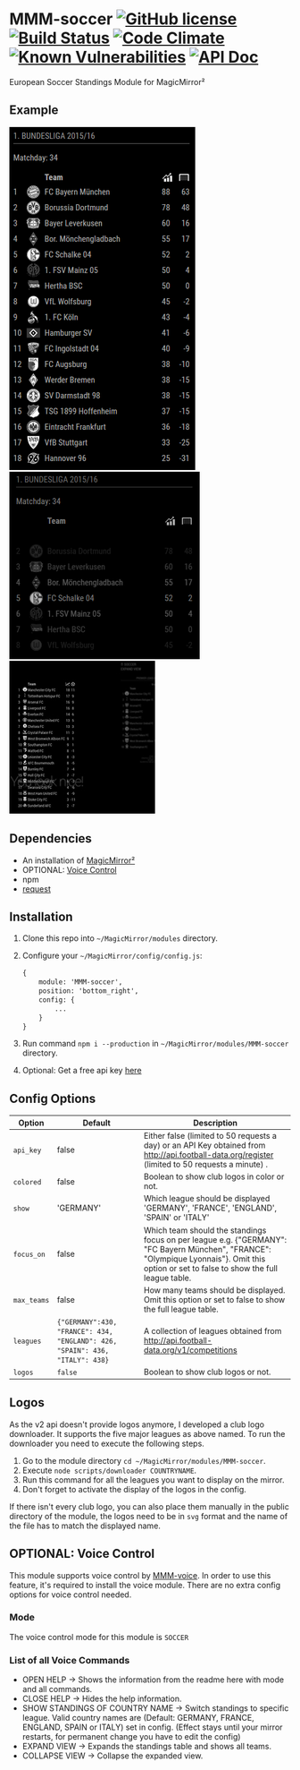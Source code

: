 # MMM-soccer [![GitHub license](https://img.shields.io/badge/license-MIT-blue.svg?style=flat)](https://raw.githubusercontent.com/fewieden/MMM-soccer/master/LICENSE) [![Build Status](https://travis-ci.org/fewieden/MMM-soccer.svg?branch=master)](https://travis-ci.org/fewieden/MMM-soccer) [![Code Climate](https://codeclimate.com/github/fewieden/MMM-soccer/badges/gpa.svg?style=flat)](https://codeclimate.com/github/fewieden/MMM-soccer) [![Known Vulnerabilities](https://snyk.io/test/github/fewieden/mmm-soccer/badge.svg)](https://snyk.io/test/github/fewieden/mmm-soccer) [![API Doc](https://doclets.io/fewieden/MMM-soccer/master.svg)](https://doclets.io/fewieden/MMM-soccer/master)

European Soccer Standings Module for MagicMirror²

## Example

![](.github/example_full.png) ![](.github/example_focused.png)
![](.github/example.jpg)

## Dependencies

* An installation of [MagicMirror²](https://github.com/MichMich/MagicMirror)
* OPTIONAL: [Voice Control](https://github.com/fewieden/MMM-voice)
* npm
* [request](https://www.npmjs.com/package/request)

## Installation

1. Clone this repo into `~/MagicMirror/modules` directory.
1. Configure your `~/MagicMirror/config/config.js`:

    ```
    {
        module: 'MMM-soccer',
        position: 'bottom_right',
        config: {
            ...
        }
    }
    ```

1. Run command `npm i --production` in `~/MagicMirror/modules/MMM-soccer` directory.
1. Optional: Get a free api key [here](http://api.football-data.org/register)

## Config Options

| **Option** | **Default** | **Description** |
| --- | --- | --- |
| `api_key` | false | Either false (limited to 50 requests a day) or an API Key obtained from <http://api.football-data.org/register> (limited to 50 requests a minute) . |
| `colored` | false | Boolean to show club logos in color or not. |
| `show` | 'GERMANY' | Which league should be displayed  'GERMANY', 'FRANCE', 'ENGLAND', 'SPAIN' or 'ITALY' |
| `focus_on` | false | Which team should the standings focus on per league e.g. {"GERMANY": "FC Bayern München", "FRANCE": "Olympique Lyonnais"}. Omit this option or set to false to show the full league table. |
| `max_teams` | false | How many teams should be displayed. Omit this option or set to false to show the full league table. |
| `leagues` | `{"GERMANY":430, "FRANCE": 434, "ENGLAND": 426, "SPAIN": 436, "ITALY": 438}` | A collection of leagues obtained from <http://api.football-data.org/v1/competitions> |
| `logos` | `false` | Boolean to show club logos or not. |

## Logos

As the v2 api doesn't provide logos anymore, I developed a club logo downloader. It supports the five major leagues as above named.
To run the downloader you need to execute the following steps.

1. Go to the module directory `cd ~/MagicMirror/modules/MMM-soccer`.
1. Execute `node scripts/downloader COUNTRYNAME`.
1. Run this command for all the leagues you want to display on the mirror.
1. Don't forget to activate the display of the logos in the config.

If there isn't every club logo, you can also place them manually in the public directory of the module,
the logos need to be in `svg` format and the name of the file has to match the displayed name.

## OPTIONAL: Voice Control

This module supports voice control by
[MMM-voice](https://github.com/fewieden/MMM-voice). In order to use this
feature, it's required to install the voice module. There are no extra config
options for voice control needed.

### Mode

The voice control mode for this module is `SOCCER`

### List of all Voice Commands

* OPEN HELP -> Shows the information from the readme here with mode and all commands.
* CLOSE HELP -> Hides the help information.
* SHOW STANDINGS OF COUNTRY NAME -> Switch standings to specific league.
  Valid country names are (Default: GERMANY, FRANCE, ENGLAND, SPAIN or ITALY)
  set in config. (Effect stays until your mirror restarts, for permanent change
  you have to edit the config)
* EXPAND VIEW -> Expands the standings table and shows all teams.
* COLLAPSE VIEW -> Collapse the expanded view.
